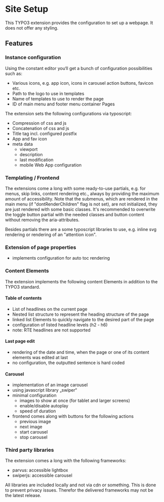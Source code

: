 # Site Setup

This TYPO3 extension provides the configuration to set up a webpage. 
It does not offer any styling.

## Features

### Instance configuration 

Using the constant editor you‘ll get a bunch of configuration possibilities such as:

* Various icons, e.g. app icon, icons in carousel action buttons, favicon etc. 
* Path to the logo to use in templates 
* Name of templates to use to render the page
* ID of main menu and footer menu container Pages

The extension sets the following configurations via typoscript:

* Compression of css and js
* Concatenation of css and js
* Title tag incl. configured postfix
* App and fav icon
* meta data
  * viewport
  * description
  * last modification 
  * mobile Web App configuration 

### Templating / Frontend

The extensions come a long with some ready-to-use partials, e.g. for menus, skip links, content rendering etc., always by providing the maximum amount of accessibility.
Note that the submenus, which are rendered in the main menu (if "dontRenderChildren" flag is not set), are not initialized, they are just rendered with some basic classes.
It's recommended to overwrite the toggle button partial with the needed classes and button content without removing the aria-attributes.

Besides partials there are a some typoscript libraries to use, e.g. inline svg rendering or rendering of an "attention icon".

### Extension of page properties

* implements configuration for auto toc rendering

### Content Elements

The extension implements the following content Elements in addition to the TYPO3 standard. 

#### Table of contents

* List of headlines on the current page
* Nested list structure to represent the heading structure of the page
* linked list Elements to quickly navigate to the desired part of the page
* configuration of listed headline levels (h2 - h6)
* note: RTE headlines are not supported

#### Last page edit

* rendering of the date and time, when the page or one of its content elements was edited at last
* no configuration, the outputted sentence is hard coded 

#### Carousel

* implementation of an image carousel
* using javascript library „swiper“
* minimal configuration 
  * images to show at once (for tablet and larger screens)
  * enable/disable autoplay
  * speed of duration
* frontend comes along with buttons for the following actions
  * previous image 
  * next image
  * start carousel 
  * stop carousel

### Third party libraries

The extension comes a long with the following frameworks:

* parvus: accessible lightbox
* swiperjs: accessible carousel

All libraries are included locally and not via cdn or something. 
This is done to prevent privacy issues. 
Therefor the delivered frameworks may not be the latest release.